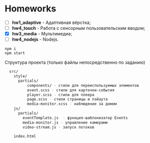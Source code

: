 #  Homeworks

- [ ] **hw1_adaptive** -  Адаптивная вёрстка;
- [ ] **hw4_touch** - Работа с сенсорным пользовательским вводом;
- [x] **hw3_media** -  Мультимедиа;
- [ ] **hw4_nodejs** - Nodejs.

```shell
npm i
npm start
```
Структура проекта (только файлы непосредственно по заданию)

```bash
  src/
    style/  
      partials/
          components/ - стили для переиспользуемых элементов
          event.scss - стили для карточки-события
          player.scss - стили для плеера
          page.scss - стили страницы и лэйаута
          media-monitor.scss - наблюдение за домом
    js/
      partials/
        eventTemplate.js  - функция-шаблонизатор Events
        media-monitor.js - управление камерами
        video-stream.js - запуск потоков

    index.html
```
